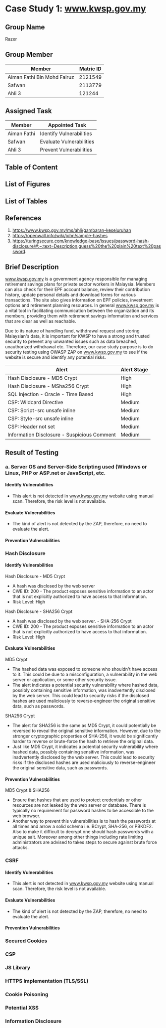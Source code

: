 # Case Study 1: www.kwsp.gov.my
## Group Name
Razer
## Group Member
|Member                      |Matric ID|
|----------------------------|---------|
|Aiman Fathi Bin Mohd Fairuz |2121549  |
|Safwan                      |2113779  |
|Ahli 3                      |121244   |
## Assigned Task
|Member       |Appointed Task          |
|-------------|------------------------|
|Aiman Fathi  |Identify Vulnerabilities|
|Safwan       |Evaluate Vulnerabilities|
|Ahli 3       |Prevent Vulnerabilities |

## Table of Content

## List of Figures

## List of Tables

## References
1. https://www.kwsp.gov.my/ms/ahli/gambaran-keseluruhan
2. https://openwall.info/wiki/john/sample-hashes
3. https://turingsecure.com/knowledge-base/issues/password-hash-disclosure/#:~:text=Description,guess%20the%20plain%20text%20password.
## Brief Description 
www.kwsp.gov.my is a government agency responsible for managing retirement savings plans for private sector workers in Malaysia. Members can also check for their EPF account balance, review their contribution history, update personal details and download forms for various transactions. The site also gives information on EPF policies, investment options and retirement planning resources. In general www.kwsp.gov.my is a vital tool in facilitating communication between the organization and its members, providing them with retirement savings information and services that are clear as well as reachable.

Due to its nature of handling fund, withdrawal request and storing Malaysian's data, it is important for KWSP to have a strong and trusted security to prevent any unwanted issues such as data breached, unauthorized withdrawal etc. Therefore, our case study purpose is to do security testing using OWASP ZAP on www.kwsp.gov.my to see if the website is secure and identify any potential risks.


|Alert                                        |Alert Stage|
|---------------------------------------------|-----------|
|Hash Disclosure - MD5 Crypt                  |High       |
|Hash Disclosure - MSha256 Crypt              |High       |
|SQL Injection - Oracle - Time Based          |High       |
|CSP: Wildcard Directive                      |Medium     |
|CSP: Script-src unsafe inline                |Medium     |
|CSP: Style-src unsafe inline                 |Medium     |
|CSP: Header not set                          |Medium     |
|Information Disclosure - Suspicious Comment  |Medium     |

## Result of Testing
### a. Server OS and Server-Side Scripting used (Windows or Linux, PHP or ASP.net or JavaScript, etc.
#### Identify Vulnerabilities
- This alert is not detected in www.kwsp.gov.my website using manual scan. Therefore, the risk level is not available.
#### Evaluate Vulnerabilities
- The kind of alert is not detected by the ZAP, therefore, no need to evaluate the alert.
#### Prevention Vulnerabilities

### Hash Disclosure
#### Identify Vulnerabilities
Hash Disclosure - MD5 Crypt
- A hash was disclosed by the web server
- CWE ID: 200 - The product exposes sensitive information to an actor that is not explicitly authorized to have access to that information.
- Risk Level: High
  
Hash Disclosure - SHA256 Crypt
- A hash was disclosed by the web server. - SHA-256 Crypt
- CWE ID: 200 - The product exposes sensitive information to an actor that is not explicitly authorized to have access to that information.
- Risk Level: High
  
#### Evaluate Vulnerabilities
MD5 Crypt
- The hashed data was exposed to someone who shouldn't have access to it. This could be due to a misconfiguration, a vulnerability in the web server or application, or some other security issue.
-  The alert indicates a potential security vulnerability where hashed data, possibly containing sensitive information, was inadvertently disclosed by the web server. This could lead to security risks if the disclosed hashes are used maliciously to reverse-engineer the original sensitive data, such as passwords.

SHA256 Crypt
- The alert for SHA256 is the same as MD5 Crypt, it could potentially be reversed to reveal the original sensitive information. However, due to the stronger cryptographic properties of SHA-256, it would be significantly harder to reverse or brute-force the hash to retrieve the original data.
-  Just like MD5 Crypt, it indicates a potential security vulnerability where hashed data, possibly containing sensitive information, was inadvertently disclosed by the web server. This could lead to security risks if the disclosed hashes are used maliciously to reverse-engineer the original sensitive data, such as passwords.

#### Prevention Vulnerabilities
MD5 Crypt & SHA256
- Ensure that hashes that are used to protect credentials or other resources are not leaked by the web server or database. There is typically no requirement for password hashes to be accessible to the web browser.
- Another way to prevent this vulnerabilities is to hash the passwords at all times and arrow a solid schema i.e. BCrypt, SHA-256, or PBKDF2. Also to make it difficult to decrypt one should hash passwords with a unique salt. Moreover among other things including rate limiting administrators are advised to takes steps to secure against brute force attacks.

### CSRF
#### Identify Vulnerabilities
- This alert is not detected in www.kwsp.gov.my website using manual scan. Therefore, the risk level is not available.
#### Evaluate Vulnerabilities
- The kind of alert is not detected by the ZAP, therefore, no need to evaluate the alert.
#### Prevention Vulnerabilities

### Secured Cookies

### CSP

### JS Library

### HTTPS Implementation (TLS/SSL)

### Cookie Poisoning

### Potential XSS

### Information Disclosure



